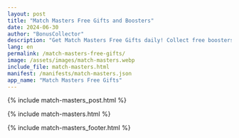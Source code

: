 ```yaml
---
layout: post
title: "Match Masters Free Gifts and Boosters"
date: 2024-06-30
author: "BonusCollector"
description: "Get Match Masters Free Gifts daily! Collect free boosters, spins, and coins to boost your game. Don’t miss out on exclusive Match Masters rewards!"
lang: en
permalink: /match-masters-free-gifts/
image: /assets/images/match-masters.webp
include_file: match-masters.html
manifest: /manifests/match-masters.json
app_name: "Match Masters Free Gifts"
---
```


{% include match-masters_post.html %}

{% include match-masters.html %}

{% include match-masters_footer.html %}